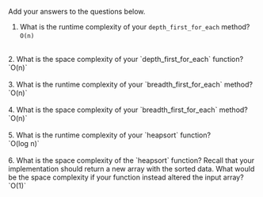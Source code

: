 Add your answers to the questions below.

1. What is the runtime complexity of your `depth_first_for_each` method? <br>
`O(n)` <br>
<br>
2. What is the space complexity of your `depth_first_for_each` function? <br>
`O(n)` <br>
<br>
3. What is the runtime complexity of your `breadth_first_for_each` method? <br>
`O(n)` <br>
<br>
4. What is the space complexity of your `breadth_first_for_each` method? <br>
`O(n)` <br>
<br>
5. What is the runtime complexity of your `heapsort` function? <br>
`O(log n)` <br>
<br>
6. What is the space complexity of the `heapsort` function? Recall that your implementation should return a new array with the sorted data. What would be the space complexity if your function instead altered the input array? <br>
`O(1)`